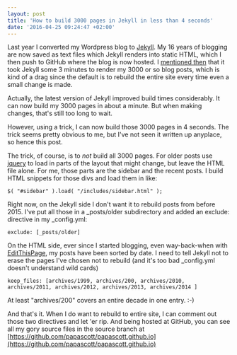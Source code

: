 ```yaml
---
layout: post
title: 'How to build 3000 pages in Jekyll in less than 4 seconds'
date: '2016-04-25 09:24:47 +02:00'
---
```


Last year I converted my Wordpress blog to [Jekyll](http://jekyllrb.com/). My 16 years of blogging are now saved as text files which Jekyll renders into static HTML, which I then push to GitHub where the blog is now hosted. I [mentioned then](https://www.papascott.de/archives/2015/04/30/see-what-sticks/) that it took Jekyll some 3 minutes to render my 3000 or so blog posts, which is kind of a drag since the default is to rebuild the entire site every time even a small change is made.

Actually, the latest version of Jekyll improved build times considerably. It can now build my 3000 pages in about a minute. But when making changes, that's still too long to wait.

However, using a trick, I can now build those 3000 pages in 4 seconds. The trick seems pretty obvious to me, but I've not seen it written up anyplace, so hence this post.

The trick, of course, is to _not_ build all 3000 pages. For older posts use [jquery](https://jquery.com/) to load in parts of the layout that might change, but leave the HTML file alone. For me, those parts are the sidebar and the recent posts. I build HTML snippets for those divs and load them in like:

```
$( "#sidebar" ).load( "/includes/sidebar.html" );
```

Right now, on the Jekyll side I don't want it to rebuild posts from before 2015\. I've put all those in a \_posts/older subdirectory and added an exclude: directive in my \_config.yml:

```
exclude: [_posts/older]
```

On the HTML side, ever since I started blogging, even way-back-when with [EditThisPage](http://scripting.com/davenet/1999/12/08/editthispagecom.html), my posts have been sorted by date. I need to tell Jekyll not to erase the pages I've chosen not to rebuild (and it's too bad \_config.yml doesn't understand wild cards)

```
keep_files: [archives/1999, archives/200, archives/2010, archives/2011, archives/2012, archives/2013, archives/2014 ]
```

At least "archives/200" covers an entire decade in one entry. :-)

And that's it. When I do want to rebuild to entire site, I can comment out those two directives and let 'er rip. And being hosted at GitHub, you can see all my gory source files in the source branch at [https://github.com/papascott/papascott.github.io](https://github.com/papascott/papascott.github.io)
